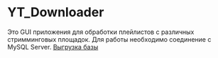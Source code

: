 # YT_Downloader
Это GUI приложения для обработки плейлистов с различных стримминговых площадок. 
Для работы необходимо соединение с MySQL Server. [Выгрузка базы](Data/)
